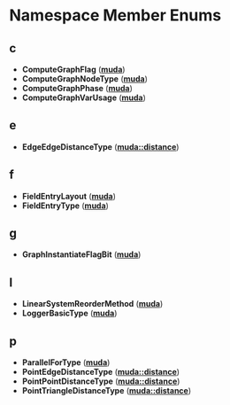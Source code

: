 
# Namespace Member Enums



## c

* **ComputeGraphFlag** ([**muda**](namespacemuda.md))
* **ComputeGraphNodeType** ([**muda**](namespacemuda.md))
* **ComputeGraphPhase** ([**muda**](namespacemuda.md))
* **ComputeGraphVarUsage** ([**muda**](namespacemuda.md))


## e

* **EdgeEdgeDistanceType** ([**muda::distance**](namespacemuda_1_1distance.md))


## f

* **FieldEntryLayout** ([**muda**](namespacemuda.md))
* **FieldEntryType** ([**muda**](namespacemuda.md))


## g

* **GraphInstantiateFlagBit** ([**muda**](namespacemuda.md))


## l

* **LinearSystemReorderMethod** ([**muda**](namespacemuda.md))
* **LoggerBasicType** ([**muda**](namespacemuda.md))


## p

* **ParallelForType** ([**muda**](namespacemuda.md))
* **PointEdgeDistanceType** ([**muda::distance**](namespacemuda_1_1distance.md))
* **PointPointDistanceType** ([**muda::distance**](namespacemuda_1_1distance.md))
* **PointTriangleDistanceType** ([**muda::distance**](namespacemuda_1_1distance.md))




